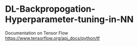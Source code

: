 # DL-Backpropogation-Hyperparameter-tuning-in-NN
Documentation on Tensor Flow https://www.tensorflow.org/api_docs/python/tf
